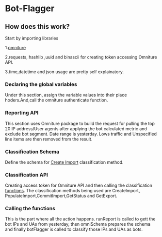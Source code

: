 # Bot-Flagger


## How does this work?

Start by importing libraries  

1.[omniture](https://github.com/dancingcactus/python-omniture)

2.requests, hashlib ,uuid and binascii for creating token accessing Omniture API.

3.time,datetime and json usage are pretty self explainatory. 


### Declaring the global variables 
Under this section, assign the variable values into their place hoders.And,call the omniture authenticate function. 


### Reporting API
This section uses Omniture package to build the request for pulling the top 20 IP address/User agents after applying the bot calculated metric and exclude bot segment. Date range is yesterday. Lows traffic and Unspecified line items are then removed from the result.


### Classification Schema
Define the schema for [Create Import](https://github.com/AdobeDocs/analytics-1.4-apis/blob/master/docs/classifications-api/methods/r_CreateImport.md) classification method. 


### Classification API
Creating access token for Omniture API and then calling the classification [functions](https://github.com/AdobeDocs/analytics-1.4-apis/blob/master/docs/classifications-api/index.md).  The classification methods being used are CreateImport, PopulateImport,CommitImport,GetStatus and GetExport. 


### Calling the functions
This is the part where all the action happens. runReport is called to gett the bot IPs and UAs from yesterday, then omniSchema prepares the schema and finally botFlagger is called to classify those IPs and UAs as bots.
